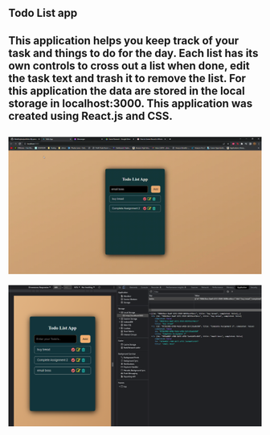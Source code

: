 ## Todo List app ##

 This application helps you keep track of your task and things to do for the day. Each list has its own controls to cross out a list when done, edit the task text and trash it to remove the list. For this application the data are stored in the local storage in localhost:3000. This application was created using React.js and CSS. 
--
![caption](img/todoapp.gif)
--
![alt text](https://github.com/tpemba100/todo-app/blob/master/img/7.png?raw=true)

